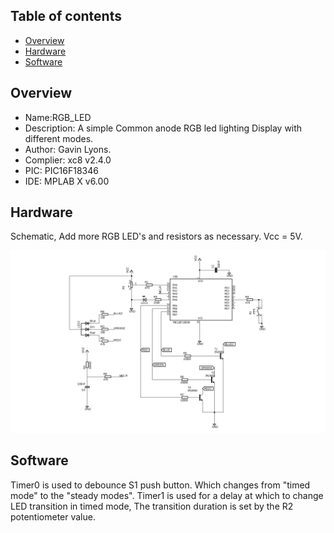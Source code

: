 Table of contents
---------------------------

  * [Overview](#overview)
  * [Hardware](#hardware)
  * [Software](#software)


Overview
--------------------------------------------
* Name:RGB_LED
* Description:
	A simple Common anode RGB led lighting Display with different modes.
* Author: Gavin Lyons.
* Complier: xc8 v2.4.0
* PIC: PIC16F18346
* IDE:  MPLAB X v6.00

Hardware
------------------------

Schematic, Add more RGB LED's and resistors as necessary. Vcc = 5V.

![ schematic ](https://github.com/gavinlyonsrepo/pic_16F18346_projects/blob/master/images/rgbled/rgbled.png)


Software
---------------------------------

Timer0 is used to debounce  S1 push button. Which changes from "timed mode" to the "steady modes". Timer1 is used for a delay at which to  change LED transition in timed mode, 
The transition duration is set by the R2 potentiometer value.
